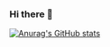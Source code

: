### Hi there 👋

[![Anurag's GitHub stats](https://github-readme-stats.vercel.app/api?username=HARDIntegral&show_icons=true&theme=radical)](https://github.com/anuraghazra/github-readme-stats)
